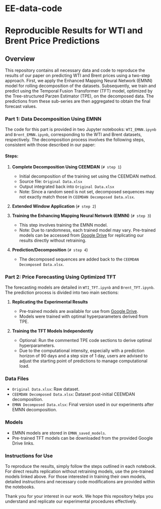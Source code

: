 # EE-data-code
# Reproducible Results for WTI and Brent Price Predictions

## Overview
This repository contains all necessary data and code to reproduce the results of our paper on predicting WTI and Brent prices using a two-step approach. First, we apply the Enhanced Mapping Neural Network (EMNN) model for rolling decomposition of the datasets. Subsequently, we train and predict using the Temporal Fusion Transformer (TFT) model, optimized by the Tree-structured Parzen Estimator (TPE), on the decomposed data. The predictions from these sub-series are then aggregated to obtain the final forecast values.

### Part 1: Data Decomposition Using EMNN
The code for this part is provided in two Jupyter notebooks: `WTI_EMNN.ipynb` and `Brent_EMNN.ipynb`, corresponding to the WTI and Brent datasets, respectively. The decomposition process involves the following steps, consistent with those described in our paper:

#### Steps:
1. **Complete Decomposition Using CEEMDAN** (`# step 1`)
   - Initial decomposition of the training set using the CEEMDAN method.
   - Source file: `Original Data.xlsx`
   - Output integrated back into `Original Data.xlsx`
   - Note: Since a random seed is not set, decomposed sequences may not exactly match those in `CEEMDAN Decomposed Data.xlsx`.

2. **Extended Window Application** (`# step 2`)

3. **Training the Enhancing Mapping Neural Network (EMNN)** (`# step 3`)
   - This step involves training the EMNN model.
   - Note: Due to randomness, each trained model may vary. Pre-trained models can be accessed from [Google Drive](https://drive.google.com/file/d/1aSySuc8VTQAjtVHrzhjFFm3THMGvIrQL/view?usp=sharing) for replicating our results directly without retraining.

4. **Prediction/Decomposition** (`# step 4`)
   - The decomposed sequences are added back to the `CEEMDAN Decomposed Data.xlsx`.

### Part 2: Price Forecasting Using Optimized TFT
The forecasting models are detailed in `WTI_TFT.ipynb` and `Brent_TFT.ipynb`. The prediction process is divided into two main sections:

1. **Replicating the Experimental Results**
   - Pre-trained models are available for use from [Google Drive](https://drive.google.com/file/d/1SSU1ltOUvFuYxi7ro-StC1aIaXzNzkd5/view?usp=sharing).
   - Models were trained with optimal hyperparameters derived from TPE.

2. **Training the TFT Models Independently**
   - Optional: Run the commented TPE code sections to derive optimal hyperparameters.
   - Due to the computational intensity, especially with a prediction horizon of 90 days and a step size of 1 day, users are advised to adjust the starting point of predictions to manage computational load.

### Data Files
- `Original Data.xlsx`: Raw dataset.
- `CEEMDAN Decomposed Data.xlsx`: Dataset post-initial CEEMDAN decomposition.
- `EMNN Decomposed Data.xlsx`: Final version used in our experiments after EMNN decomposition.

### Models
- EMNN models are stored in `EMNN_saved_models`.
- Pre-trained TFT models can be downloaded from the provided Google Drive links.

### Instructions for Use
To reproduce the results, simply follow the steps outlined in each notebook. For direct results replication without retraining models, use the pre-trained models linked above. For those interested in training their own models, detailed instructions and necessary code modifications are provided within the notebooks.

Thank you for your interest in our work. We hope this repository helps you understand and replicate our experimental procedures effectively.
